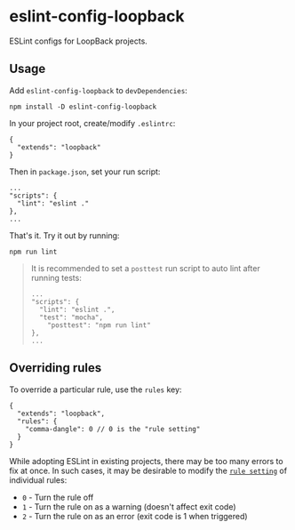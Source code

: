 # eslint-config-loopback

ESLint configs for LoopBack projects.

## Usage

Add `eslint-config-loopback` to `devDependencies`:

```
npm install -D eslint-config-loopback
```

In your project root, create/modify `.eslintrc`:

```
{
  "extends": "loopback"
}
```

Then in `package.json`, set your run script:

```
...
"scripts": {
  "lint": "eslint ."
},
...
```

That's it. Try it out by running:

```
npm run lint
```

> It is recommended to set a `posttest` run script to auto lint after
> running tests:
>
> ```
> ...
> "scripts": {
>   "lint": "eslint .",
>   "test": "mocha",
>     "posttest": "npm run lint"
> },
> ...
> ```

## Overriding rules

To override a particular rule, use the `rules` key:

```
{
  "extends": "loopback",
  "rules": {
    "comma-dangle": 0 // 0 is the "rule setting"
  }
}
```

While adopting ESLint in existing projects, there may be too many errors to fix
at once. In such cases, it may be desirable to modify the [`rule setting`](http://eslint.org/docs/user-guide/configuring.html#configuring-rules)
of individual rules:

- `0` - Turn the rule off
- `1` - Turn the rule on as a warning (doesn't affect exit code)
- `2` - Turn the rule on as an error (exit code is 1 when triggered)
